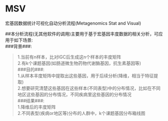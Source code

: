 # MSV
宏基因数据统计可视化自动分析流程(Metagenomics Stat and Visual)

##本分析流程(无其他软件的调用)主要用于基于宏基因丰度数据的相关分析，可应用于如下场景:<br>
###背景###:<br>
>1.当前有n样本，比对IGC后生成这n个样本的丰度矩阵<br>
    2.有k个课题基因(如肠道微生物药物代谢酶基因，抗生素基因等)<br>
###目的###:<br>
    1.从样本丰度矩阵中提取出这些基因，用于后续分析(降维，相当于特征提取)<br>
    2.想要研究清楚这些基因在这些样本(不同表型)中的分布情况，比如在不同地区这些基因的分布情况，不同疾病里这些基因的分布情况<br>
###结果###:<br>
    1.降维后的丰度矩阵<br>
    2.不同表型(疾病or地区等)分布的人群中，k个课题基因分布箱线图<br>
   
